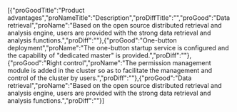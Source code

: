 [{"proGoodTitle":"Product advantages","proNameTitle":"Description","proDiffTitle":"","proGood":"Data retrieval","proName":"Based on the open source distributed retrieval and analysis engine, users are provided with the strong data retrieval and analysis functions.","proDiff":""},{"proGood":"One-button deployment","proName":"The one-button startup service is configured and the capability of "dedicated master" is provided.","proDiff":""},{"proGood":"Right control","proName":"The permission management module is added in the cluster so as to facilitate the management and control of the cluster by users.","proDiff":""},{"proGood":"Data retrieval","proName":"Based on the open source distributed retrieval and analysis engine, users are provided with the strong data retrieval and analysis functions.","proDiff":""}]
